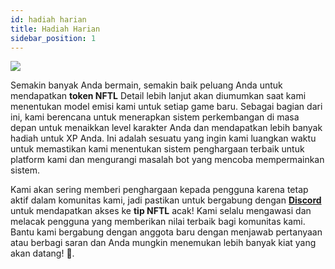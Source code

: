 ```yaml
---
id: hadiah harian
title: Hadiah Harian
sidebar_position: 1
---
```


![](/img/twitch-stream.png)

Semakin banyak Anda bermain, semakin baik peluang Anda untuk mendapatkan **token NFTL** Detail lebih lanjut akan diumumkan saat kami menentukan model emisi kami untuk setiap game baru. Sebagai bagian dari ini, kami berencana untuk menerapkan sistem perkembangan di masa depan untuk menaikkan level karakter Anda dan mendapatkan lebih banyak hadiah untuk XP Anda. Ini adalah sesuatu yang ingin kami luangkan waktu untuk memastikan kami menentukan sistem penghargaan terbaik untuk platform kami dan mengurangi masalah bot yang mencoba mempermainkan sistem.

Kami akan sering memberi penghargaan kepada pengguna karena tetap aktif dalam komunitas kami, jadi pastikan untuk bergabung dengan **[Discord](https://discord.gg/niftyleague)** untuk mendapatkan akses ke **tip NFTL** acak! Kami selalu mengawasi dan melacak pengguna yang memberikan nilai terbaik bagi komunitas kami. Bantu kami bergabung dengan anggota baru dengan menjawab pertanyaan atau berbagi saran dan Anda mungkin menemukan lebih banyak kiat yang akan datang! 🙌.
